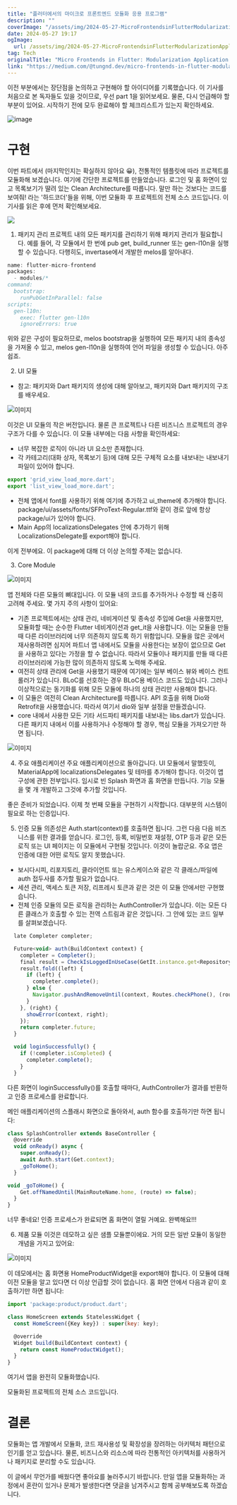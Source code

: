 ```yaml
---
title: "플러터에서의 마이크로 프론트엔드 모듈화 응용 프로그램"
description: ""
coverImage: "/assets/img/2024-05-27-MicroFrontendsinFlutterModularizationApplication-Part2_0.png"
date: 2024-05-27 19:17
ogImage:
  url: /assets/img/2024-05-27-MicroFrontendsinFlutterModularizationApplication-Part2_0.png
tag: Tech
originalTitle: "Micro Frontends in Flutter: Modularization Application -Part 2"
link: "https://medium.com/@tungnd.dev/micro-frontends-in-flutter-modularization-application-part-2-e15c72ca2555"
---
```


이전 부분에서는 장단점을 논의하고 구현해야 할 아이디어를 기록했습니다. 이 기사를 처음으로 본 독자들도 있을 것이므로, 우선 part 1을 읽어보세요. 물론, 다시 언급해야 할 부분이 있어요. 시작하기 전에 모두 완료해야 할 체크리스트가 있는지 확인하세요.

![image](/assets/img/2024-05-27-MicroFrontendsinFlutterModularizationApplication-Part2_0.png)

# 구현

이번 파트에서 (마지막인지는 확실하지 않아요 😀), 전통적인 템플릿에 따라 프로젝트를 모듈화해 보겠습니다. 여기에 간단한 프로젝트를 만들었습니다. 로그인 및 홈 화면이 있고 목록보기가 딸려 있는 Clean Architecture를 따릅니다.
말만 하는 것보다는 코드를 보여줘! 라는 '하드코더'들을 위해, 이번 모듈화 후 프로젝트의 전체 소스 코드입니다. 이 기사를 읽은 후에 먼저 확인해보세요.

<div class="content-ad"></div>

<img src="https://miro.medium.com/v2/resize:fit:960/1*xv3Fj652XewSzSdgdXmniw.gif" />

1. 패키지 관리
   프로젝트 내의 모든 패키지를 관리하기 위해 패키지 관리가 필요합니다. 예를 들어, 각 모듈에서 한 번에 pub get, build_runner 또는 gen-l10n을 실행할 수 있습니다. 다행히도, invertase에서 개발한 melos를 알아내다.

```js
name: flutter-micro-frontend
packages:
  - modules/*
command:
  bootstrap:
    runPubGetInParallel: false
scripts:
  gen-l10n:
    exec: flutter gen-l10n
    ignoreErrors: true
```

위와 같은 구성이 필요하므로, melos bootstrap을 실행하여 모든 패키지 내의 종속성을 가져올 수 있고, melos gen-l10n을 실행하여 언어 파일을 생성할 수 있습니다. 아주 쉽죠.

<div class="content-ad"></div>

2. UI 모듈

- 참고: 패키지와 Dart 패키지의 생성에 대해 알아보고, 패키지와 Dart 패키지의 구조를 배우세요.

![이미지](/assets/img/2024-05-27-MicroFrontendsinFlutterModularizationApplication-Part2_1.png)

이것은 UI 모듈의 작은 버전입니다. 물론 큰 프로젝트나 다른 비즈니스 프로젝트의 경우 구조가 다를 수 있습니다. 이 모듈 내부에는 다음 사항을 확인하세요:

- 너무 복잡한 로직이 아니라 UI 요소만 존재합니다.
- 각 카테고리(대화 상자, 목록보기 등)에 대해 모든 구체적 요소를 내보내는 내보내기 파일이 있어야 합니다.

<div class="content-ad"></div>

```js
export 'grid_view_load_more.dart';
export 'list_view_load_more.dart';
```

- 전체 앱에서 font를 사용하기 위해 여기에 추가하고 ui_theme에 추가해야 합니다. package/ui/assets/fonts/SFProText-Regular.ttf와 같이 경로 앞에 항상 package/ui가 있어야 합니다.
- Main App의 localizationsDelegates 안에 추가하기 위해 LocalizationsDelegate를 export해야 합니다.

이게 전부에요. 이 package에 대해 더 이상 논의할 주제는 없습니다.

3. Core Module

<div class="content-ad"></div>

![이미지](/assets/img/2024-05-27-MicroFrontendsinFlutterModularizationApplication-Part2_2.png)

앱 전체와 다른 모듈의 뼈대입니다. 이 모듈 내의 코드를 추가하거나 수정할 때 신중히 고려해 주세요. 몇 가지 주의 사항이 있어요:

- 기존 프로젝트에서는 상태 관리, 네비게이션 및 종속성 주입에 Get을 사용했지만, 모듈화할 때는 순수한 Flutter 네비게이션과 get_it을 사용합니다. 이는 모듈을 만들 때 다른 라이브러리에 너무 의존하지 않도록 하기 위함입니다. 모듈을 많은 곳에서 재사용하려면 심지어 파트너 앱 내에서도 모듈을 사용한다는 보장이 없으므로 Get을 사용하고 있다는 가정을 할 수 없습니다. 따라서 모듈이나 패키지를 만들 때 다른 라이브러리에 가능한 많이 의존하지 않도록 노력해 주세요.
- 여전히 상태 관리에 Get을 사용했기 때문에 여기에는 일부 베이스 뷰와 베이스 컨트롤러가 있습니다. BLoC를 선호하는 경우 BLoC용 베이스 코드도 있습니다. 그러나 이상적으로는 동기화를 위해 모든 모듈에 하나의 상태 관리만 사용해야 합니다.
- 이 모듈은 여전히 Clean Architecture를 따릅니다. API 호출을 위해 Dio와 Retrofit을 사용했습니다. 따라서 여기서 dio와 일부 설정을 만들겠습니다.
- core 내에서 사용한 모든 기타 서드파티 패키지를 내보내는 libs.dart가 있습니다. 다른 패키지 내에서 이를 사용하거나 수정해야 할 경우, 핵심 모듈을 가져오기만 하면 됩니다.

![이미지](/assets/img/2024-05-27-MicroFrontendsinFlutterModularizationApplication-Part2_3.png)

<div class="content-ad"></div>

4. 주요 애플리케이션
   주요 애플리케이션으로 돌아갑니다. UI 모듈에서 말했듯이, MaterialApp에 localizationsDelegates 및 테마를 추가해야 합니다. 이것이 앱 구성에 관한 전부입니다. 임시로 빈 Splash 화면과 홈 화면을 만듭니다. 기능 모듈을 몇 개 개발하고 그것에 추가할 것입니다.

좋은 준비가 되었습니다. 이제 첫 번째 모듈을 구현하기 시작합니다. 대부분의 시스템이 필요로 하는 인증입니다.

5. 인증 모듈
   의존성은 Auth.start(context)를 호출하면 됩니다. 그런 다음 다음 비즈니스를 위한 결과를 얻습니다. 로그인, 등록, 비밀번호 재설정, OTP 등과 같은 모든 로직 또는 UI 페이지는 이 모듈에서 구현될 것입니다. 이것이 놀랍군요. 주요 앱은 인증에 대한 어떤 로직도 알지 못했습니다.

<div class="content-ad"></div>

- 보시다시피, 리포지토리, 클라이언트 또는 유스케이스와 같은 각 클래스/파일에 auth 접두사를 추가할 필요가 없습니다.
- 세션 관리, 액세스 토큰 저장, 리프레시 토큰과 같은 것은 이 모듈 안에서만 구현했습니다.
- 전체 인증 모듈의 모든 로직을 관리하는 AuthController가 있습니다. 이는 모든 다른 클래스가 호출할 수 있는 전역 스트림과 같은 것입니다. 그 안에 있는 코드 일부를 살펴보겠습니다.

```js
  late Completer completer;

  Future<void> auth(BuildContext context) {
    completer = Completer();
    final result = CheckIsLoggedInUseCase(GetIt.instance.get<Repository>()).execute();
    result.fold((left) {
      if (left) {
        completer.complete();
      } else {
        Navigator.pushAndRemoveUntil(context, Routes.checkPhone(), (route) => false);
      }
    }, (right) {
      showError(context, right);
    });
    return completer.future;
  }

  void loginSuccessfully() {
    if (!completer.isCompleted) {
      completer.complete();
    }
  }
```

다른 화면이 loginSuccessfully()를 호출할 때마다, AuthController가 결과를 반환하고 인증 프로세스를 완료합니다.

메인 애플리케이션의 스플래시 화면으로 돌아와서, auth 함수를 호출하기만 하면 됩니다:

<div class="content-ad"></div>

```js
class SplashController extends BaseController {
  @override
  void onReady() async {
    super.onReady();
    await Auth.start(Get.context);
    _goToHome();
  }

void _goToHome() {
    Get.offNamedUntil(MainRouteName.home, (route) => false);
  }
}
```

너무 좋네요! 인증 프로세스가 완료되면 홈 화면이 열릴 거예요. 완벽해요!!!

6. 제품 모듈
   이것은 데모하고 싶은 샘플 모듈뿐이에요. 거의 모든 일반 모듈이 동일한 개념을 가지고 있어요:

![이미지](/assets/img/2024-05-27-MicroFrontendsinFlutterModularizationApplication-Part2_5.png)

<div class="content-ad"></div>

이 데모에서는 홈 화면용 HomeProductWidget을 export해야 합니다. 이 모듈에 대해 이전 모듈을 알고 있다면 더 이상 언급할 것이 없습니다. 홈 화면 안에서 다음과 같이 호출하기만 하면 됩니다:

```js
import 'package:product/product.dart';

class HomeScreen extends StatelessWidget {
  const HomeScreen({Key key}) : super(key: key);

  @override
  Widget build(BuildContext context) {
    return const HomeProductWidget();
  }
}
```

여기서 앱을 완전히 모듈화했습니다.

모듈화된 프로젝트의 전체 소스 코드입니다.

<div class="content-ad"></div>

# 결론

모듈화는 앱 개발에서 모듈화, 코드 재사용성 및 확장성을 장려하는 아키텍처 패턴으로 인기를 얻고 있습니다. 물론, 비즈니스와 리소스에 따라 전통적인 아키텍처를 사용하거나 패키지로 분리할 수도 있습니다.

이 글에서 무언가를 배웠다면 좋아요를 눌러주시기 바랍니다. 만일 앱을 모듈화하는 과정에서 혼란이 있거나 문제가 발생한다면 댓글을 남겨주시고 함께 공부해보도록 하겠습니다.
